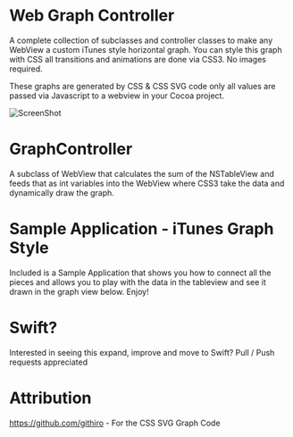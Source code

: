 Web Graph Controller
===========================

A complete collection of subclasses and controller classes to make any WebView a custom iTunes style horizontal graph. You can style this graph with CSS all transitions and animations are done via CSS3. No images required. 

These graphs are generated by CSS & CSS SVG code only all values are passed via Javascript to a webview in your Cocoa project.

![ScreenShot](https://github.com/jonbrown21/Horizontal-Graph-Controller/blob/master/screenshot/2.png)

GraphController
===================
A subclass of WebView that calculates the sum of the NSTableView and feeds that as int variables into the WebView where CSS3 take the data and dynamically draw the graph.


Sample Application - iTunes Graph Style
===================
Included is a Sample Application that shows you how to connect all the pieces and allows you to play with the data in the tableview and see it drawn in the graph view below. Enjoy!

Swift?
===================
Interested in seeing this expand, improve and move to Swift? Pull / Push requests appreciated

Attribution
===================
https://github.com/githiro - For the CSS SVG Graph Code
